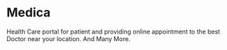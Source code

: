 # Medica
 Health Care portal for patient and providing online appointment to the best Doctor near your location. 
 And Many More.
